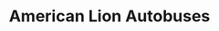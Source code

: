 ---
title: "American Lion Autobuses"
url: /los-angeles/american-lion-autobuses/
shop: travel agency
---